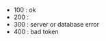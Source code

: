 <ul>
<li>100 : ok</li>
<li>200 :</li>
<li>300 : server or database error</li>
<li>400 : bad token</li>
</ul>
